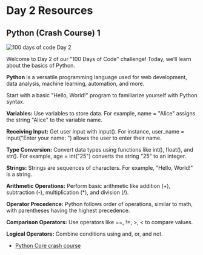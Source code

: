 # Day 2 Resources

## Python (Crash Course) 1

![100 days of code Day 2](../../Images/Day2.jpg)

Welcome to Day 2 of our "100 Days of Code" challenge! Today, we’ll learn about the basics of Python.

**Python** is a versatile programming language used for web development, data analysis, machine learning, automation, and more.

Start with a basic "Hello, World!" program to familiarize yourself with Python syntax.

**Variables:** Use variables to store data. For example, name = "Alice" assigns the string "Alice" to the variable name.

**Receiving Input:** Get user input with input(). For instance, user_name = input("Enter your name: ") allows the user to enter their name.

**Type Conversion:** Convert data types using functions like int(), float(), and str(). For example, age = int("25") converts the string "25" to an integer.

**Strings:** Strings are sequences of characters. For example, "Hello, World!" is a string.

**Arithmetic Operations:** Perform basic arithmetic like addition (+), subtraction (-), multiplication (*), and division (/).

**Operator Precedence:** Python follows order of operations, similar to math, with parentheses having the highest precedence.

**Comparison Operators:** Use operators like ==, !=, >, < to compare values.

**Logical Operators:** Combine conditions using and, or, and not.

- [Python Core crash course](https://youtu.be/kqtD5dpn9C8?si=ONI0TV6pBsXtoUMo)